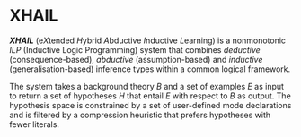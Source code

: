 XHAIL
=====

***XHAIL*** (e*X*tended *H*ybrid *A*bductive *I*nductive *L*earning) is a nonmonotonic *ILP* (Inductive Logic Programming) system that combines *deductive* (consequence-based), *abductive* (assumption-based) and *inductive* (generalisation-based) inference types within a common logical framework.

The system takes a background theory *B* and a set of examples *E* as input to return a set of hypotheses *H* that entail *E* with respect to *B* as output. The hypothesis space is constrained by a set of user-defined mode declarations and is filtered by a compression heuristic that prefers hypotheses with fewer literals.

